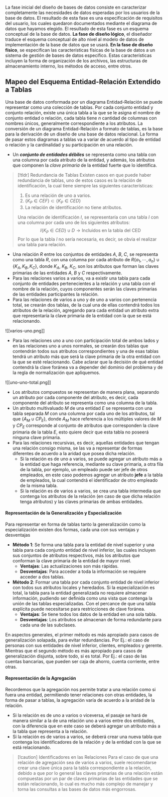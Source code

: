 
La fase inicial del diseño de bases de datos consiste en caracterizar completamente las necesidades de datos esperadas por los usuarios de la base de datos. El resultado de esta fase es una especificación de requisitos del usuario, los cuales quedaron documentados mediante el diagrama de datos que hayamos elegido. El resultado de esta fase es un esquema conceptual de la base de datos.
**La fase de diseño lógico**, el diseñador traduce el esquema conceptual de alto nivel al modelo de datos de implementación de la base de datos que se usará.
**En la fase de diseño físico**, se especifican las características físicas de la base de datos a un sistema de gestión de bases de datos específico. Estas características incluyen la forma de organización de los archivos, las estructuras de almacenamiento interno, los métodos de acceso, entre otros.

## Mapeo del Esquema Entidad-Relación Extendido a Tablas

Una base de datos conformada por un diagrama Entidad-Relación se puede representar como una colección de tablas. Por cada conjunto entidad y conjunto relación, existe una única tabla a la que se le asigna el nombre de conjunto entidad o relación, cada tabla tiene $n$ cantidad de columnas con nombres únicos, generalmente correspondiente a los atributos.
La conversión de un diagrama Entidad-Relación a formato de tablas, es la base para la derivación de un diseño de una base de datos relacional.
La forma de pasar estos diagramas a tablas va a variar de acuerdo al tipo de entidad o relación y la cardinalidad y su participación en una relación.

- Un ***conjunto de entidades débiles*** se representa como una tabla con una columna por cada atributo de la entidad, y además, los atributos que componen la *clave primaria* de la entidad fuerte que lo identifica.

>[!tldr] Redundancia de Tablas
>Existen casos en que puede haber redundancia de tablas, uno de estos casos es la relación de identificación, la cual tiene siempre las siguientes características:
>1. Es una relación de uno a varios.
>2. $\{K_P \in CEF\} \subset \{K_P \in CED\}$
>3. La relación de identificación no tiene atributos.
>
>Una relación de identificación $I$, se representaría con una tabla $I$ con una columna por cada uno de los siguientes atributos:
>$$
>I \{K_P \in CED\} \cup D \rightarrow \text{Incluidos en la tabla del CED}
>$$
>Por lo que la tabla $I$ no sería necesaria, es decir, se obvia el realizar una tabla para relación.

- Una relación $R$ entre los conjuntos de entidades $A$, $B$, $C$, se representa como una tabla $R$, con una columna por cada atributo de $R \{a_1, \dotsm , a_n\} \cup \{K_A, K_B, K_C\}$, donde $K_A$, $K_B$, $K_C$, son los atributos que forman las claves primarias de las entidades $A$, $B$ y $C$ respectivamente.
- Para las relaciones varios a varios, va a existir una tabla para cada conjunto de entidades pertenecientes a la relación y una tabla con el nombre de la relación, cuyos componentes serán las claves primarias de las entidades participantes la relación.
- Para las relaciones de varios a uno y de uno a varios con pertenencia total, se crearán dos tablas, de la cual una de ellas contendrá todos los atributos de la relación, agregando para cada entidad un atributo extra que representaría la clave primaria de la entidad con la que se está relacionando.

![[varios-uno.png]]

- Para las relaciones uno a uno con participación total de ambos lados y en las relaciones uno a unos normales, se crearán dos tablas que contendrán todos sus atributos correspondientes y una de esas tablas tendrá un atributo más que será la clave primaria de la otra entidad con la que se esté relacionando. Cabe aclarar que la decisión de qué entidad contendrá la clave foránea va a depender del dominio del problema y de la regla de normalización que apliquemos.

![[uno-uno-total.png]]

- Los atributos compuestos se representan de manera plana, separando un atributo por cada componente del atributo, es decir, cada componente del atributo se representa como una columna de la tabla.
- Un atributo multivaluado $M$ de una entidad $E$ se representa con una tabla separada $M$ con una columna por cada uno de los atributos, tal que $\{A_M \cup CP_E\}$, donde $A_M$ hace referencia a los múltiples valores de $M$ y $CP_E$ corresponde al conjunto de atributos que corresponden la clave primaria de la tabla $E$, esto quiere decir que esta tabla no poseerá ninguna clave primaria.
- Para las relaciones recursivas, es decir, aquellas entidades que tengan una relación consigo misma, se las va a representar de formas diferentes de acuerdo a la aridad que posea dicha relación.
	- Si la relación es de uno a varios, se puede agregar un atributo más a la entidad que haga referencia, mediante su clave primaria, a otra fila de la tabla, por ejemplo, un empleado puede ser jefe de otros empleados, en este caso podemos agregar un atributo **jefe** a la tabla de empleados, la cual contendrá el identificador de otro empleado de la misma tabla.
	- Si la relación es de varios a varios, se crea una tabla intermedia que contenga los atributos de la relación (en caso de que dicha relación tenga atributos) y las claves primarias de ambas entidades.

#### Representación de la Generalización y Especialización

Para representar en forma de tablas tanto la generalización como la especialización existen dos formas, cada una con sus ventajas y desventajas

- **Método 1**: Se forma una tabla para la entidad de nivel superior y una tabla para cada conjunto entidad de nivel inferior, las cuales incluyen sus conjuntos de atributos respectivos, más los atributos que conforman la clave primaria de la entidad de mayor nivel.
	- **Ventajas**: Las actualizaciones son más rápidas.
	- **Desventajas**: Para acceder a toda la información se requiere acceder a dos tablas.
- **Método 2**: Formar una tabla por cada conjunto entidad de nivel inferior con todos sus atributos locales y heredados. Si la especialización es total, la tabla para la entidad generalizada no requiere almacenar información, pudiendo ser definida como una vista que contenga la unión de las tablas especializadas. Con el percance de que una tabla explícita puede necesitarse para restricciones de clave foránea.
	- **Ventajas**: Se tiene todos los datos de la entidad en una sola tabla.
	- **Desventajas**: Los atributos se almacenan de forma redundante para cada una de las subclases.

En aspectos generales, el primer método es más apropiado para casos de generalización solapada, para evitar redundancias. Por Ej.: el caso de personas con sus entidades de nivel inferior, clientes, empleados y gerente. Mientras que el segundo método es más apropiado para casos de generalización disjunta, sobre todo, si es total. Por Ej.: el caso de las cuentas bancarias, que pueden ser caja de ahorro, cuenta corriente, entre otras.

#### Representación de la Agregación

Recordemos que la agregación nos permite tratar a una relación como si fuera una entidad, permitiendo tener relaciones con otras entidades, la forma de pasar a tablas, la agregación varía de acuerdo a la aridad de la relación.

- Si la relación es de uno a varios o viceversa, el pasaje se hará de manera similar a la de una relación uno a varios entre dos entidades, con la diferencia que en este caso se deberá agregar un atributo más a la tabla que representa a la relación.
- Si la relación es de varios a varios, se deberá crear una nueva tabla que contenga los identificadores de la relación y de la entidad con la que se está relacionando.

>[!caution] Identificadores en las Relaciones
>Para el caso de que una relación de agregación sea de varios a varios, suele recomendarse crear una clave única para la tabla correspondiente a la relación, debido a que por lo general las claves primarias de una relación están compuestas por un par de claves primarias de las entidades que se están relacionando, lo cual es mucho más complejo de manejar y torna las consultas a las bases de datos más engorrosas.
